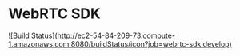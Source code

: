# WebRTC SDK

[![Build Status](http://ec2-54-84-209-73.compute-1.amazonaws.com:8080/buildStatus/icon?job=webrtc-sdk develop)](http://ec2-54-84-209-73.compute-1.amazonaws.com:8080/job/webrtc-sdk%20develop/)
